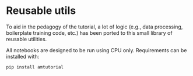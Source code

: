 # Reusable utils


<!-- WARNING: THIS FILE WAS AUTOGENERATED! DO NOT EDIT! -->

To aid in the pedagogy of the tutorial, a lot of logic (e.g., data
processing, boilerplate training code, etc.) has been ported to this
small library of reusable utilities.

All notebooks are designed to be run using CPU only. Requirements can be
installed with:

    pip install amtutorial
